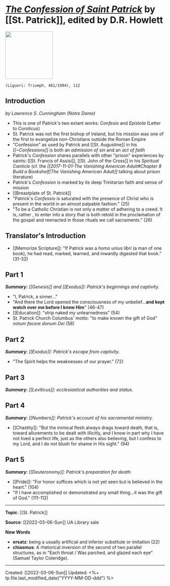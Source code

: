 
# [*The Confession of Saint Patrick*](https://www.alibris.com/The-Confession-of-Saint-Patrick-A-Triumph-Classic-Patrick/book/1279335) by [[St. Patrick]], edited by D.R. Howlett

<img src="https://www1.alibris-static.com/the-confession-of-saint-patrick-a-triumph-classic/isbn/9780892438815_l.jpg" width=150>

`(Liguori: Triumph, 461/1994), 112`


## Introduction
*by Lawrence S. Cunningham (Notre Dame)*
- This is one of Patrick's two extant works: *Confesio* and *Epistola* (Letter to Coroticus)
- St. Patrick was not the first bishop of Ireland, but his mission was one of the first to evangelize non-Christians outside the Roman Empire
- "Confession" as used by Patrick and [[St. Augustine]] in his *[[~Confessions]]* is both an *admission of sin* and an *act of faith*
- Patrick's *Confession* shares parallels with other "prison" experiences by saints: [[St. Francis of Assisi]], [[St. John of the Cross]] in his *Spiritual Canticle* (cf. the *[[2017-11-01-The Vanishing American Adult#Chapter 8 Build a Bookshelf|The Vanishing American Adult]]* talking about prison literature)
- Patrick's *Confession* is marked by its deep Trinitarian faith and sense of mission
- [[Breastplate of St. Patrick]]
- "Patrick's *Confessio* is saturated with the presence of Christ who is present in the world in an almost palpable fashion." (25)
- "To be a Catholic Christian is not only a matter of adhering to a creed. It is, rather , to enter into a story that is both retold in the proclamation of the gospel and reenacted in those rituals we call sacraments." (26)

## Translator's Introduction
- [[Memorize Scripture]]: "If Patrick was a *homo unius libri* (a man of one book), he had read, marked, learned, and inwardly digested that book." (31-32)


## Part 1
_**Summary**: [[Genesis]] and [[Exodus]]: Patrick's beginnings and captivity._
- "I, Patrick, a sinner..."
- "And there the Lord opened the consciousness of my unbelief...**and kept watch over me before I knew Him**" (46-47)
- [[Education]]: "strip naked my unlearnedness" (54)
- St. Patrick Church Columbus' motto: "to make known the gift of God" *notum facere donum Dei* (58)


## Part 2
_**Summary**: [[Exodus]]: Patrick's escape from captivity._
- "The Spirit helps the weaknesses of our prayer." (72)


## Part 3
_**Summary**: [[Leviticus]]: ecclesiastical authorities and status._



## Part 4
_**Summary**: [[Numbers]]: Patrick's account of his sacramental ministry._
- [[Chastity]]: "But the inimical flesh always drags toward death, that is, toward allurements to be dealt with illicitly, and I know in part why I have not lived a perfect life, just as the others also believing, but I confess to my Lord, and I do not blush for shame in His sight." (94)


## Part 5
_**Summary**: [[Deuteronomy]]: Patrick's preparation for death._
- [[Pride]]: "For honor suffices which is not yet seen but is believed in the heart." (104)
- "If I have accomplished or demonstrated any small thing...it was the gift of God." (111-112)

--- 
**Topic**: [[St. Patrick]]

**Source**: [[2022-03-06-Sun]] UA Library sale

**New Words**

- **ersatz**: being a usually artificial and inferior substitute or imitation (22)
- **chiasmus**: A rhetorical inversion of the second of two parallel structures, as in "Each throat / Was parched, and glazed each eye" (Samuel Taylor Coleridge).

---
Created: [[2022-03-06-Sun]]
Updated: <%+ tp.file.last_modified_date("YYYY-MM-DD-ddd") %>
